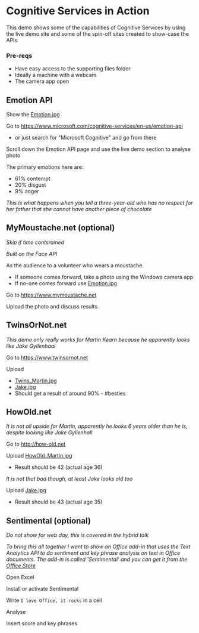 
# Cognitive Services in Action
This demo shows some of the capabilities of Cognitive Services by using the live demo site and some of the spin-off sites created to show-case the APIs

### Pre-reqs
* Have easy access to the supporting files folder
* Ideally a machine with a webcam
* The camera app open

## Emotion API
Show the [Emotion.jpg](https://github.com/martinkearn/Content/blob/master/Demos/Project%20Oxford/Supporting%20Files/Emotion.jpg)

Go to https://www.microsoft.com/cognitive-services/en-us/emotion-api
* or just search for "Microsoft Cognitive" and go from there

Scroll down the Emotion API page and use the live demo section to analyse photo

The primary emotions here are:
* 61% contempt
* 20% disgust
* 9% anger

_This is what happens when you tell a three-year-old who has no respect for her father that she cannot have another piece of chocolate_

## MyMoustache.net (optional)
*Skip if time contsrained*

_Built on the Face API_

As the audience to a volunteer who wears a moustache.
* If someone comes forward, take a photo using the Windows camera app
* If no-one comes forward use [Emotion.jpg](https://github.com/martinkearn/Content/blob/master/Demos/Project%20Oxford/Supporting%20Files/Moustache1.jpg)

Go to <https://www.mymoustache.net>

Upload the photo and discuss results

## TwinsOrNot.net
_This demo only really works for Martin Kearn because he apparently looks like Jake Gyllenhaal_

Go to <https://www.twinsornot.net>

Upload
* [Twins_Martin.jpg](https://github.com/martinkearn/Content/blob/master/Demos/Project%20Oxford/Supporting%20Files/Twins_Martin.jpg)
* [Jake.jpg ](https://raw.githubusercontent.com/martinkearn/Content/master/Demos/Machine%20Learning/Supporting%20Files/Jake.jpg)
* Should get a result of around 90% - #besties

## HowOld.net
_It is not all upside for Martin, apparently he looks 6 years older than he is, despite looking like Jake Gyllenhall_

Go to <http://how-old.net>

Upload [HowOld_Martin.jpg](https://github.com/martinkearn/Content/blob/master/Demos/Project%20Oxford/Supporting%20Files/HowOld_Martin.jpg)
* Result should be 42 (actual age 36)

_It is not that bad though, at least Jake looks old too_

Upload [Jake.jpg](https://raw.githubusercontent.com/martinkearn/Content/master/Demos/Machine%20Learning/Supporting%20Files/Jake.jpg)
* Result should be 43 (actual age 35)

## Sentimental (optional)
*Do not show for web day, this is covered in the hybrid talk*

_To bring this all together I want to show an Office add-in that uses the Text Analytics API to do sentiment and key phrase analysis on text in Office documents. The add-in is called 'Sentimental' and you can get it from the [Office Store](https://store.office.com/sentimental-WA104379510.aspx?assetid=WA104379510&sourcecorrid=755ae580-2491-436f-8471-7888c38149d7&searchapppos=0)_

Open Excel

Install or activate Sentimental

Write `I love Office, it rocks` in a cell

Analyse

Insert score and key phrases
